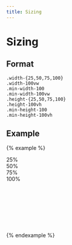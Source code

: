 ```yaml
---
title: Sizing
---
```


# Sizing

## Format

```
.width-{25,50,75,100}
.width-100vw
.min-width-100
.min-width-100vw
.height-{25,50,75,100}
.height-100vh
.min-height-100
.min-height-100vh
```

## Example

{% example %}
<div class="display-flex gap-3" style="height: 200px;">
  <div class="height-25 background-primary">
    25%
  </div>
  <div class="height-50 background-primary">
    50%
  </div>
  <div class="height-75 background-primary">
    75%
  </div>
  <div class="height-100 background-primary">
    100%
  </div>
</div>
{% endexample %}
